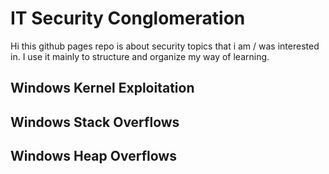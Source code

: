 # IT Security Conglomeration 
Hi this github pages repo is about security topics that i am / was interested in. I use it mainly to structure and organize my way of learning. 

## Windows Kernel Exploitation

## Windows Stack Overflows

## Windows Heap Overflows

